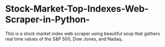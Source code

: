 # Stock-Market-Top-Indexes-Web-Scraper-in-Python-
This is a stock market index web scraper using beautiful soup that gathers real time values of the S&amp;P 500, Dow Jones, and Nadaq.. 
